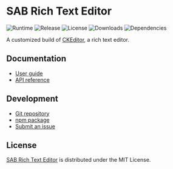 # SAB Rich Text Editor
![Runtime](https://img.shields.io/badge/node-%3E%3D10.14-brightgreen.svg) ![Release](https://img.shields.io/npm/v/@sab-international/rich-text-editor.svg) ![License](https://img.shields.io/npm/l/@sab-international/rich-text-editor.svg) ![Downloads](https://img.shields.io/npm/dt/@sab-international/rich-text-editor.svg) ![Dependencies](https://david-dm.org/sab-international/rich-text-editor.svg)

A customized build of [CKEditor](https://ckeditor.com/ckeditor-5), a rich text editor.

## Documentation
- [User guide](https://dev.sabcomputer.com/rich-text-editor)
- [API reference](https://dev.sabcomputer.com/rich-text-editor/api)

## Development
- [Git repository](https://github.com/sab-international/rich-text-editor)
- [npm package](https://www.npmjs.com/package/@sab-international/rich-text-editor)
- [Submit an issue](https://github.com/sab-international/rich-text-editor/issues)

## License
[SAB Rich Text Editor](https://dev.sabcomputer.com/rich-text-editor) is distributed under the MIT License.
